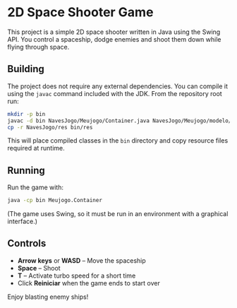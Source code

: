 # 2D Space Shooter Game

This project is a simple 2D space shooter written in Java using the Swing
API. You control a spaceship, dodge enemies and shoot them down while flying
through space.

## Building

The project does not require any external dependencies. You can compile it
using the `javac` command included with the JDK. From the repository root run:

```bash
mkdir -p bin
javac -d bin NavesJogo/Meujogo/Container.java NavesJogo/Meujogo/modelo/*.java
cp -r NavesJogo/res bin/res
```

This will place compiled classes in the `bin` directory and copy resource files
required at runtime.

## Running

Run the game with:

```bash
java -cp bin Meujogo.Container
```

(The game uses Swing, so it must be run in an environment with a graphical
interface.)

## Controls

- **Arrow keys** or **WASD** – Move the spaceship
- **Space** – Shoot
- **T** – Activate turbo speed for a short time
- Click **Reiniciar** when the game ends to start over

Enjoy blasting enemy ships!
